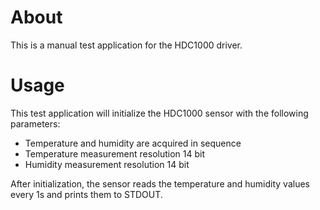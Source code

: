 # About
This is a manual test application for the HDC1000 driver.

# Usage
This test application will initialize the HDC1000 sensor with the following parameters:
 - Temperature and humidity are acquired in sequence
 - Temperature measurement resolution 14 bit
 - Humidity measurement resolution 14 bit

After initialization, the sensor reads the temperature and humidity values every 1s
and prints them to STDOUT.
